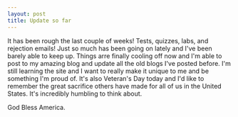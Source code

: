 ```yaml
---
layout: post
title: Update so far
---
```


It has been rough the last couple of weeks! Tests, quizzes, labs, and rejection emails! Just so much has been going on
lately and I've been barely able to keep up. Things arre finally cooling off now and I'm able to post to my amazing blog
and update all the old blogs I've posted before. I'm still learning the site and I want to really make it unique to me and
be something I'm proud of. It's also Veteran's Day today and I'd like to remember the great sacrifice others have made for
all of us in the United States. It's incredibly humbling to think about. 

God Bless America. 
